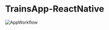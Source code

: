 # TrainsApp-ReactNative
![AppWorkflow](https://github.com/andrea-gariboldi/TrainsApp-ReactNative/assets/124372391/2cbf9d9d-bfa9-414f-91ec-f78860362b06)
